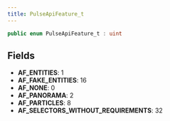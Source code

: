 ```yaml
---
title: PulseApiFeature_t
---
```


```csharp
public enum PulseApiFeature_t : uint
```

## Fields

- **AF_ENTITIES**: 1
- **AF_FAKE_ENTITIES**: 16
- **AF_NONE**: 0
- **AF_PANORAMA**: 2
- **AF_PARTICLES**: 8
- **AF_SELECTORS_WITHOUT_REQUIREMENTS**: 32


